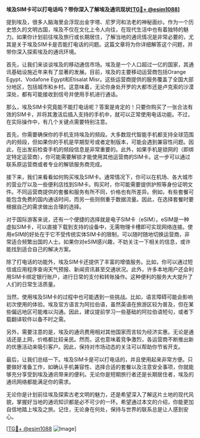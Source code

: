 **埃及SIM卡可以打电话吗？带你深入了解埃及通讯现状[[TG💪+ @esim1088](https://t.me/s/esim1088)]**

提到埃及，很多人脑海里会浮现出金字塔、尼罗河和法老的神秘面纱。作为一个历史悠久的文明古国，埃及不仅在文化上令人向往，在现代生活中也有着独特的魅力。如果你计划前往埃及旅行或长期居住，了解当地的通讯情况是非常必要的，尤其是关于埃及SIM卡是否能打电话的问题。这篇文章将为你详细解答这个问题，并带你深入探索埃及的通讯环境。

首先，让我们来谈谈埃及的移动通信市场。埃及是一个人口超过一亿的国家，其通讯基础设施近年来有了显著的发展。目前，埃及的主要移动运营商包括Orange Egypt、Vodafone Egypt和Etisalat Misr。这些运营商提供的服务覆盖了全国大部分地区，包括城市和乡村。这意味着，无论你身处开罗的大都市还是卢克索的沙漠深处，都有可能接收到信号并使用手机进行通话。

那么，埃及SIM卡究竟能不能打电话呢？答案是肯定的！只要你购买了一张合法有效的SIM卡，并将其激活后插入支持的手机中，就可以正常使用电话功能。不过，在实际操作中，有几个关键点需要特别注意。

首先，你需要确保你的手机支持埃及的频段。大多数现代智能手机都支持全球范围内的频段，但如果你的手机是早期型号或者定制版本，可能会遇到兼容性问题。因此，在出发前检查手机的频段信息是非常重要的。此外，如果手机是锁网的（即绑定特定运营商），你可能需要解锁才能使用其他运营商的SIM卡。这一步可以通过联系原运营商或者专业的解锁服务商完成。

接下来，我们来看看如何购买埃及SIM卡。通常情况下，你可以在机场、各大城市的营业厅以及一些便利店找到SIM卡。购买时，你可能需要提供护照等身份证明文件。不同运营商提供的套餐和服务有所不同，价格也有所差异。例如，有些套餐可能包含免费的国内通话时间，而另一些则侧重于数据流量。因此，在选择套餐时要根据自己的需求做出合理的选择。

对于国际游客来说，还有一个便捷的选择就是电子SIM卡（eSIM）。eSIM是一种虚拟SIM卡，可以直接下载到支持的设备中，无需物理卡槽即可实现网络连接。使用eSIM的好处在于它不受传统实体SIM卡的限制，可以随时随地切换运营商，非常适合频繁出国的人士。如果你对eSIM感兴趣，不妨关注一下相关的信息，或许能找到适合自己的解决方案。

除了打电话的功能外，埃及SIM卡还提供了丰富的增值服务。比如，你可以通过短信或应用程序查询天气预报、新闻资讯甚至交通状况。此外，许多本地用户还会利用SIM卡绑定银行账户，进行日常的支付和转账操作。这种便利的服务大大提升了人们的日常生活质量。

当然，使用埃及SIM卡的过程中也可能遇到一些挑战。比如，语言障碍可能会影响初次使用的体验。埃及官方语言为阿拉伯语，虽然英语在旅游区较为普及，但在某些偏远地区可能难以沟通。因此，建议提前学习一些基础的阿拉伯语短句，或者下载翻译软件以备不时之需。

另外，需要注意的是，埃及的通讯费用相对其他国家而言较为经济实惠。无论是通话还是上网，价格都比较亲民。然而，这也意味着竞争激烈，各运营商不断推出新的优惠活动来吸引客户。因此，保持对市场动态的关注可以帮助你节省开支。

最后，让我们总结一下。埃及SIM卡是可以打电话的，并且使用起来非常方便。只要做好准备工作，如确认手机兼容性、选择合适的套餐以及注意安全事项，你就能够充分享受到埃及通讯带来的便利。无论你是短期旅行者还是长期居住者，埃及的通讯网络都能满足你的需求。

无论你是计划前往埃及探索古老文明的魅力，还是希望深入了解这片土地的现代风貌，掌握好当地的通讯知识都是必不可少的一环。希望通过本文的介绍，你能更加自信地踏上埃及之旅。记住，无论身在何处，保持与世界的联系总是让人感到安心。

[[TG💪+ @esim1088](https://t.me/s/esim1088) ![Image](https://i.postimg.cc/4NQfJmqS/Snipaste-2025-05-13-00-14-12.png)]